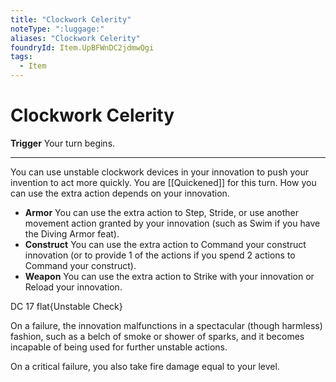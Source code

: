 ```yaml
---
title: "Clockwork Celerity"
noteType: ":luggage:"
aliases: "Clockwork Celerity"
foundryId: Item.UpBFWnDC2jdmwQgi
tags:
  - Item
---
```


# Clockwork Celerity

**Trigger** Your turn begins.

* * *

You can use unstable clockwork devices in your innovation to push your invention to act more quickly. You are [[Quickened]] for this turn. How you can use the extra action depends on your innovation.

*   **Armor** You can use the extra action to Step, Stride, or use another movement action granted by your innovation (such as Swim if you have the Diving Armor feat).
*   **Construct** You can use the extra action to Command your construct innovation (or to provide 1 of the actions if you spend 2 actions to Command your construct).
*   **Weapon** You can use the extra action to Strike with your innovation or Reload your innovation.

DC 17 flat{Unstable Check}

On a failure, the innovation malfunctions in a spectacular (though harmless) fashion, such as a belch of smoke or shower of sparks, and it becomes incapable of being used for further unstable actions.

On a critical failure, you also take fire damage equal to your level.
